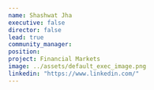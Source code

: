 ```yaml
---
name: Shashwat Jha
executive: false
director: false
lead: true
community_manager:   
position:  
project: Financial Markets
image: ../assets/default_exec_image.png
linkedin: "https://www.linkedin.com/"
---
```

